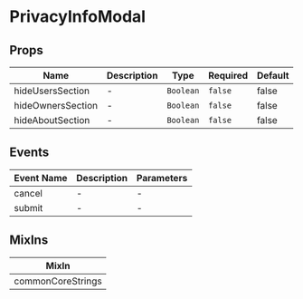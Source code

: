 # PrivacyInfoModal

## Props

<!-- @vuese:PrivacyInfoModal:props:start -->
|Name|Description|Type|Required|Default|
|---|---|---|---|---|
|hideUsersSection|-|`Boolean`|`false`|false|
|hideOwnersSection|-|`Boolean`|`false`|false|
|hideAboutSection|-|`Boolean`|`false`|false|

<!-- @vuese:PrivacyInfoModal:props:end -->


## Events

<!-- @vuese:PrivacyInfoModal:events:start -->
|Event Name|Description|Parameters|
|---|---|---|
|cancel|-|-|
|submit|-|-|

<!-- @vuese:PrivacyInfoModal:events:end -->


## MixIns

<!-- @vuese:PrivacyInfoModal:mixIns:start -->
|MixIn|
|---|
|commonCoreStrings|

<!-- @vuese:PrivacyInfoModal:mixIns:end -->

